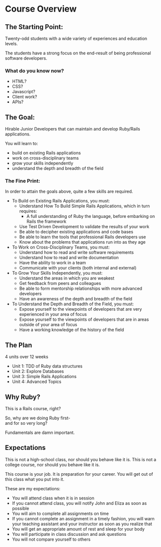 # Course Overview

## The Starting Point:
Twenty-odd students with a wide variety of experiences and education levels.

The students have a strong focus on the end-result of being professional software developers.

### What do you know now?

* HTML?
* CSS?
* Javascript?
* Client work?
* APIs?

## The Goal:

Hirable Junior Developers that can maintain and develop Ruby/Rails applications.

You will learn to:

* build on existing Rails applications
* work on cross-disciplinary teams
* grow your skills independently
* understand the depth and breadth of the field

### The Fine Print:

In order to attain the goals above, quite a few skills are required.

  * To Build on Existing Rails Applications, you must:
      * Understand How To Build Simple Rails Applications, which in turn requires:
          *  A full understanding of Ruby the language, before embarking on Rails the framework
      * Use Test Driven Development to validate the results of your work
      * Be able to decipher existing applications and code bases
      * Be able to learn the tools that professional Rails developers use
      * Know about the problems that applications run into as they age
  * To Work on Cross-Disciplinary Teams, you must:
      * Understand how to read and write software requirements
      * Understand how to read and write documentation
      * Have the ability to work in a team
      * Communicate with your clients (both internal and external)
  * To Grow Your Skills Independently, you must:
      * Understand the areas in which you are weakest
      * Get feedback from peers and colleagues
      * Be able to form mentorship relationships with more advanced developers
      * Have an awareness of the depth and breadth of the field
  * To Understand the Depth and Breadth of the Field, you must:
      * Expose yourself to the viewpoints of developers that are very experienced in your area of focus
      * Expose yourself to the viewpoints of developers that are in areas outside of your area of focus
      * Have a working knowledge of the history of the field

## The Plan

4 units over 12 weeks

* Unit 1: TDD of Ruby data structures
* Unit 2: Explore Databases
* Unit 3: Simple Rails Applications
* Unit 4: Advanced Topics

## Why Ruby?

This is a Rails course, right?


So, why are we doing Ruby first-  
and for so very long?


Fundamentals are damn important.

## Expectations

This is not a high-school class, nor should you behave like it is.  This is not a college course, nor should you behave like it is.

This course is your job.  It is preparation for your career.  You will get out of this class what you put into it.

These are my expectations:

* You will attend class when it is in session
* If you cannot attend class, you will notify John and Eliza as soon as possible
* You will aim to complete all assignments on time
* If you cannot complete an assignment in a timely fashion, you will warn your teaching assistant and your instructor as soon as you realize that
* You will get an appropriate amount of rest and sleep for your body
* You will participate in class discussion and ask questions
* You will not compare yourself to others
